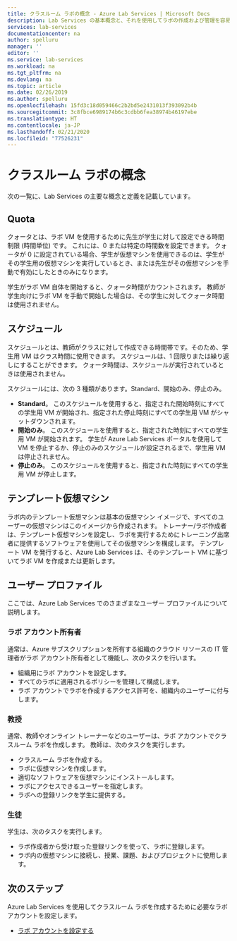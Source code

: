 ```yaml
---
title: クラスルーム ラボの概念 - Azure Lab Services | Microsoft Docs
description: Lab Services の基本概念と、それを使用してラボの作成および管理を容易にする方法について説明します。
services: lab-services
documentationcenter: na
author: spelluru
manager: ''
editor: ''
ms.service: lab-services
ms.workload: na
ms.tgt_pltfrm: na
ms.devlang: na
ms.topic: article
ms.date: 02/26/2019
ms.author: spelluru
ms.openlocfilehash: 15fd3c18d059466c2b2bd5e2431013f393092b4b
ms.sourcegitcommit: 3c8fbce6989174b6c3cdbb6fea38974b46197ebe
ms.translationtype: HT
ms.contentlocale: ja-JP
ms.lasthandoff: 02/21/2020
ms.locfileid: "77526231"
---
```

# <a name="classroom-labs-concepts"></a>クラスルーム ラボの概念

次の一覧に、Lab Services の主要な概念と定義を記載しています。

## <a name="quota"></a>Quota

クォータとは、ラボ VM を使用するために先生が学生に対して設定できる時間制限 (時間単位) です。 これには、0 または特定の時間数を設定できます。 クォータが 0 に設定されている場合、学生が仮想マシンを使用できるのは、学生がその学生用の仮想マシンを実行しているとき、または先生がその仮想マシンを手動で有効にしたときのみになります。  

学生がラボ VM 自体を開始すると、クォータ時間がカウントされます。  教師が学生向けにラボ VM を手動で開始した場合は、その学生に対してクォータ時間は使用されません。

## <a name="schedules"></a>スケジュール

スケジュールとは、教師がクラスに対して作成できる時間帯です。そのため、学生用 VM はクラス時間に使用できます。  スケジュールは、1 回限りまたは繰り返しにすることができます。  クォータ時間は、スケジュールが実行されているときは使用されません。

スケジュールには、次の 3 種類があります。Standard、開始のみ、停止のみ。

- **Standard**。  このスケジュールを使用すると、指定された開始時刻にすべての学生用 VM が開始され、指定された停止時刻にすべての学生用 VM がシャットダウンされます。
- **開始のみ**。   このスケジュールを使用すると、指定された時刻にすべての学生用 VM が開始されます。  学生が Azure Lab Services ポータルを使用して VM を停止するか、停止のみのスケジュールが設定されるまで、学生用 VM は停止されません。
- **停止のみ**。  このスケジュールを使用すると、指定された時刻にすべての学生用 VM が停止します。  

## <a name="template-virtual-machine"></a>テンプレート仮想マシン

ラボ内のテンプレート仮想マシンは基本の仮想マシン イメージで、すべてのユーザーの仮想マシンはこのイメージから作成されます。 トレーナー/ラボ作成者は、テンプレート仮想マシンを設定し、ラボを実行するためにトレーニング出席者に提供するソフトウェアを使用してその仮想マシンを構成します。 テンプレート VM を発行すると、Azure Lab Services は、そのテンプレート VM に基づいてラボ VM を作成または更新します。

## <a name="user-profiles"></a>ユーザー プロファイル

ここでは、Azure Lab Services でのさまざまなユーザー プロファイルについて説明します。

### <a name="lab-account-owner"></a>ラボ アカウント所有者

通常は、Azure サブスクリプションを所有する組織のクラウド リソースの IT 管理者がラボ アカウント所有者として機能し、次のタスクを行います。

- 組織用にラボ アカウントを設定します。
- すべてのラボに適用されるポリシーを管理して構成します。
- ラボ アカウントでラボを作成するアクセス許可を、組織内のユーザーに付与します。

### <a name="professor"></a>教授

通常、教師やオンライン トレーナーなどのユーザーは、ラボ アカウントでクラスルーム ラボを作成します。 教師は、次のタスクを実行します。

- クラスルーム ラボを作成する。
- ラボに仮想マシンを作成します。
- 適切なソフトウェアを仮想マシンにインストールします。
- ラボにアクセスできるユーザーを指定します。
- ラボへの登録リンクを学生に提供する。

### <a name="student"></a>生徒

学生は、次のタスクを実行します。

- ラボ作成者から受け取った登録リンクを使って、ラボに登録します。
- ラボ内の仮想マシンに接続し、授業、課題、およびプロジェクトに使用します。

## <a name="next-steps"></a>次のステップ

Azure Lab Services を使用してクラスルーム ラボを作成するために必要なラボ アカウントを設定します。

- [ラボ アカウントを設定する](tutorial-setup-lab-account.md)
